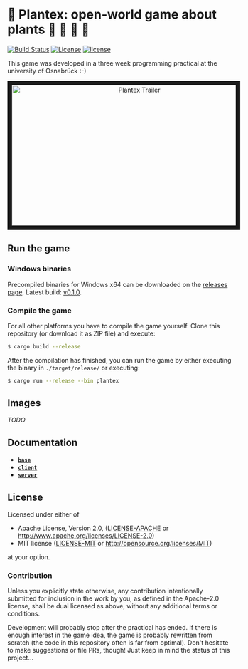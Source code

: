 # :seedling: Plantex: open-world game about plants :evergreen_tree: :leaves: :herb: :palm_tree:

[![Build Status](https://travis-ci.org/OsnaCS/plantex.svg?branch=master)](https://travis-ci.org/OsnaCS/plantex)
[![License](https://img.shields.io/github/license/OsnaCS/plantex.svg)](http://www.apache.org/licenses/LICENSE-2.0)
[![license](https://img.shields.io/github/license/mashape/apistatus.svg?maxAge=2592000)](http://opensource.org/licenses/MIT)

This game was developed in a three week programming practical at the university of Osnabrück :-)

<p align="center"><a href="http://www.youtube.com/watch?feature=player_embedded&v=X1E-dWKzm-Y
" target="_blank"><img src="http://i.imgur.com/pXSWW5f.jpg" 
alt="Plantex Trailer" width="558" height="315" border="10"></img></a></p>


## Run the game

### Windows binaries

Precompiled binaries for Windows x64 can be downloaded on the [releases page](https://github.com/OsnaCS/plantex/releases). Latest build: [v0.1.0](https://github.com/OsnaCS/plantex/releases/download/v0.1.0/plantex-win.zip).

### Compile the game

For all other platforms you have to compile the game yourself. Clone this repository (or download it as ZIP file) and execute:

```bash
$ cargo build --release
```

After the compilation has finished, you can run the game by either executing the binary in `./target/release/` or executing:

```bash
$ cargo run --release --bin plantex
```

## Images

*TODO*

## Documentation

- [**`base`**](https://osnacs.github.io/plantex/base/index.html)
- [**`client`**](https://osnacs.github.io/plantex/client/index.html)
- [**`server`**](https://osnacs.github.io/plantex/server/index.html)

## License

Licensed under either of

 * Apache License, Version 2.0, ([LICENSE-APACHE](LICENSE-APACHE) or http://www.apache.org/licenses/LICENSE-2.0)
 * MIT license ([LICENSE-MIT](LICENSE-MIT) or http://opensource.org/licenses/MIT)

at your option.

### Contribution

Unless you explicitly state otherwise, any contribution intentionally submitted
for inclusion in the work by you, as defined in the Apache-2.0 license, shall be dual licensed as above, without any
additional terms or conditions.

Development will probably stop after the practical has ended. If there is enough interest in the game idea, the game is probably rewritten from scratch (the code in this repository often is far from optimal). Don't hesitate to make suggestions or file PRs, though! Just keep in mind the status of this project...
